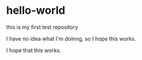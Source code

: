# hello-world
this is my first test repository

I have no idea what I'm doinng, so I hope this works.

I hope that this works.
